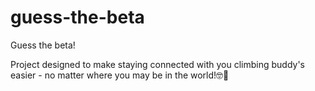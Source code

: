 # guess-the-beta
Guess the beta!

Project designed to make staying connected with you climbing buddy's easier - no matter where you may be in the world!🤓🤘
